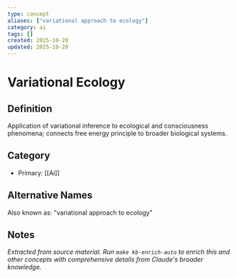 ```yaml
---
type: concept
aliases: ["variational approach to ecology"]
category: ai
tags: []
created: 2025-10-20
updated: 2025-10-20
---
```


# Variational Ecology

## Definition

Application of variational inference to ecological and consciousness phenomena; connects free energy principle to broader biological systems.

## Category

- Primary: [[Ai]]

## Alternative Names

Also known as: "variational approach to ecology"

## Notes

*Extracted from source material. Run `make kb-enrich-auto` to enrich this and other concepts with comprehensive details from Claude's broader knowledge.*
